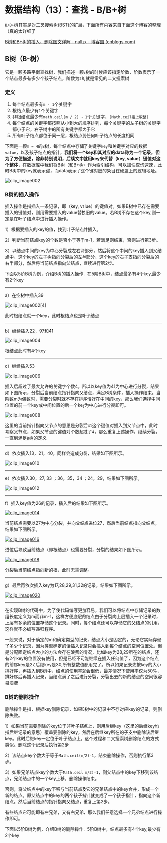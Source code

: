 # 数据结构（13）：查找 - B/B+树

`B/B+`树其实是对二叉搜索树(BST)的扩展，下面所有内容来自下面这个博客的整理（真的太详细了

[B树和B+树的插入、删除图文详解 - nullzx - 博客园 (cnblogs.com)](https://www.cnblogs.com/nullzx/p/8729425.html)

## B树（B-树）

它是一颗多路平衡查找树，我们描述一颗`B`树的时候应该指定阶数，阶数表示了一个结点最多有多少个孩子结点，阶数为`2`的就是常见的二叉搜索树

### **定义**

1. 每个结点最多有`m - 1`个关键字
2. 根结点最少有`1`个关键字
3. 非根结点最少有`math.ceil(m / 2) - 1`个关键字，`(Math.ceil指上取整)`
4. 每个结点的关键字都按照从小到大的顺序排列，每个关键字的左子树的关键字都小于它，右子树中的所有关键字都大于它
5. 所有叶子结点都位于同一层，根结点到任何叶子结点的长度相同

下面是一颗`m = 4`的`B`树，每个结点中存储了关键字`key`和关键字对应的数据`value`，以及孩子结点的指针，**我们将一个key和其对应的data称为一个记录**。**但为了方便描述，除非特别说明，后续文中就用key来代替（key, value）键值对这个整体**，在数据库中我们将B树（和B+树）作为索引结构，可以加快查询速速，此时B树中的key就表示键，而data表示了这个键对应的条目在硬盘上的逻辑地址。

![clip_image002](https://typora-1310242472.cos.ap-nanjing.myqcloud.com/typora_img/834468-20180406232634472-395289491.png)

### B树的插入操作

插入操作是指插入一条记录，即（key, value）的键值对。如果B树中已存在需要插入的键值对，则用需要插入的value替换旧的value。若B树不存在这个key,则一定是在叶子结点中进行插入操作。

1）根据要插入的key的值，找到叶子结点并插入。

2）判断当前结点key的个数是否小于等于m-1，若满足则结束，否则进行第3步。

3）以结点中间的key为中心分裂成左右两部分，然后将这个中间的key插入到父结点中，这个key的左子树指向分裂后的左半部分，这个key的右子支指向分裂后的右半部分，然后将当前结点指向父结点，继续进行第2步。

下面以5阶B树为例，介绍B树的插入操作，在5阶B树中，结点最多有4个key,最少有2个key

------

a）在空树中插入39

![clip_image002[4]](https://typora-1310242472.cos.ap-nanjing.myqcloud.com/typora_img/834468-20180406232637766-945625689.png)

此时根结点就一个key，此时根结点也是叶子结点

------

b）继续插入22，97和41

![clip_image004](https://typora-1310242472.cos.ap-nanjing.myqcloud.com/typora_img/834468-20180406232641280-907189483.png)

根结点此时有4个key

------

c）继续插入53

![clip_image006](https://typora-1310242472.cos.ap-nanjing.myqcloud.com/typora_img/834468-20180406232644645-1214967776.png)

插入后超过了最大允许的关键字个数4，所以以key值为41为中心进行分裂，结果如下图所示，分裂后当前结点指针指向父结点，满足B树条件，插入操作结束。当阶数m为偶数时，需要分裂时就不存在排序恰好在中间的key，那么我们选择中间位置的前一个key或中间位置的后一个key为中心进行分裂即可。

![clip_image008](https://typora-1310242472.cos.ap-nanjing.myqcloud.com/typora_img/834468-20180406232701452-1205325216.png)

这里的当前指针指向父节点的意思是分裂后`41`这个键值对插入到父节点中，此时考察父节点，如果父节点的键值对个数超过了`4`，那么重复上述操作，继续分裂，一直到满足`B`树的定义

------

d）依次插入13，21，40，同样会造成分裂，结果如下图所示。

![clip_image010](https://typora-1310242472.cos.ap-nanjing.myqcloud.com/typora_img/834468-20180406232716269-1873273300.png)

------

e）依次插入30，27, 33 ；36，35，34 ；24，29，结果如下图所示。

![clip_image012](https://typora-1310242472.cos.ap-nanjing.myqcloud.com/typora_img/834468-20180406232719931-1845157889.png)

-----

f）插入key值为26的记录，插入后的结果如下图所示。

[![clip_image014](https://typora-1310242472.cos.ap-nanjing.myqcloud.com/typora_img/834468-20180406232724001-1518264552.png)](https://images2018.cnblogs.com/blog/834468/201804/834468-20180406232722072-2101780219.png)

当前结点需要以27为中心分裂，并向父结点进位27，然后当前结点指向父结点，结果如下图所示。

[![clip_image016](https://typora-1310242472.cos.ap-nanjing.myqcloud.com/typora_img/834468-20180406232732844-330586131.png)](https://images2018.cnblogs.com/blog/834468/201804/834468-20180406232727483-1657363165.png)

进位后导致当前结点（即根结点）也需要分裂，分裂的结果如下图所示。

[![clip_image018](https://typora-1310242472.cos.ap-nanjing.myqcloud.com/typora_img/834468-20180406232737701-1115673096.png)](https://images2018.cnblogs.com/blog/834468/201804/834468-20180406232735788-403419538.png)

分裂后当前结点指向新的根，此时无需调整。

------

g）最后再依次插入key为17,28,29,31,32的记录，结果如下图所示。

[![clip_image020](https://typora-1310242472.cos.ap-nanjing.myqcloud.com/typora_img/834468-20180406232748270-1888091858.png)](https://images2018.cnblogs.com/blog/834468/201804/834468-20180406232742794-343445338.png)

------

在实现B树的代码中，为了使代码编写更加容易，我们可以将结点中存储记录的数组长度定义为m而非m-1，这样方便底层的结点由于分裂向上层插入一个记录时，上层有多余的位置存储这个记录。同时，每个结点还可以存储它的父结点的引用，这样就不必编写递归程序。

一般来说，对于确定的m和确定类型的记录，结点大小是固定的，无论它实际存储了多少个记录，因为类型确定的话插入记录只会插入到每个结点的空闲位置处。但是分配固定结点大小的方法会存在浪费的情况，比如key为28,29所在的结点，还有2个key的位置没有使用，但是已经不可能继续在插入任何值了，因为这个结点的前序key是27,后继key是30,所有整数值都用完了。所以如果记录先按key的大小排好序，再插入到B树中，结点的使用率就会很低，最差情况下使用率仅为50%，排好序后再插入记录，当结点满了之后进行分裂，分裂出去的新的结点的空间很容易浪费

### B树的删除操作

删除操作是指，根据key删除记录，如果B树中的记录中不存对应key的记录，则删除失败。

1）如果当前需要删除的key位于非叶子结点上，则用后继key（这里的后继key均指后继记录的意思）覆盖要删除的key，然后在后继key所在的子支中删除该后继key。此时后继key一定位于叶子结点上，这个过程和二叉搜索树删除结点的方式类似。删除这个记录后执行第2步

2）该结点key个数大于等于`Math.ceil(m/2)-1`，结束删除操作，否则执行第3步。

3）如果兄弟结点key个数大于`Math.ceil(m/2)-1`，则父结点中的key下移到该结点，兄弟结点中的一个key上移，删除操作结束。

否则，将父结点中的key下移与当前结点及它的兄弟结点中的key合并，形成一个新的结点。原父结点中的key的两个孩子指针就变成了一个孩子指针，指向这个新结点。然后当前结点的指针指向父结点，重复上第2步。

有些结点它可能即有左兄弟，又有右兄弟，那么我们任意选择一个兄弟结点进行操作即可。

下面以5阶B树为例，介绍B树的删除操作，5阶B树中，结点最多有4个key,最少有2个key
